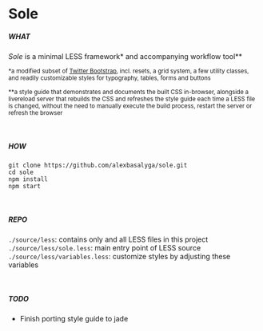 # Sole

##### WHAT

*Sole* is a minimal LESS framework\* and accompanying workflow tool\*\*

<small>\*a modified subset of [Twitter Bootstrap](https://github.com/twbs/bootstrap/), incl. resets, a grid system, a few utility classes, and readily customizable styles for typography, tables, forms and buttons</small>

<small>\*\*a style guide that demonstrates and documents the built CSS in-browser, alongside a livereload server that rebuilds the CSS and refreshes the style guide each time a LESS file is changed, without the need to manually execute the build process, restart the server or refresh the browser</small>

<br/>

##### HOW  

`git clone https://github.com/alexbasalyga/sole.git `  
`cd sole`  
`npm install`  
`npm start`

<br/>

##### REPO  

`./source/less`: contains only and all LESS files in this project  
`./source/less/sole.less`: main entry point of LESS source  
`./source/less/variables.less`: customize styles by adjusting these variables

<br/>

##### TODO
+ Finish porting style guide to jade